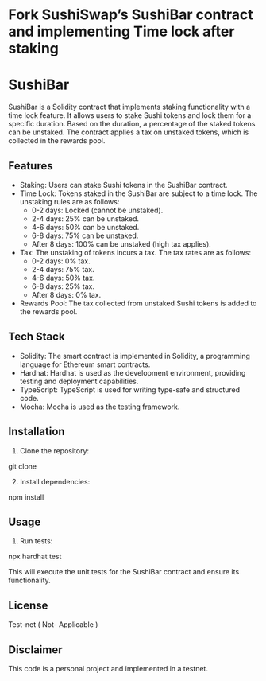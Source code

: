 # Fork SushiSwap’s SushiBar contract and implementing Time lock after staking
# SushiBar

SushiBar is a Solidity contract that implements staking functionality with a time lock feature. It allows users to stake Sushi tokens and lock them for a specific duration. Based on the duration, a percentage of the staked tokens can be unstaked. The contract applies a tax on unstaked tokens, which is collected in the rewards pool.

## Features

- Staking: Users can stake Sushi tokens in the SushiBar contract.
- Time Lock: Tokens staked in the SushiBar are subject to a time lock. The unstaking rules are as follows:
  - 0-2 days: Locked (cannot be unstaked).
  - 2-4 days: 25% can be unstaked.
  - 4-6 days: 50% can be unstaked.
  - 6-8 days: 75% can be unstaked.
  - After 8 days: 100% can be unstaked (high tax applies).
- Tax: The unstaking of tokens incurs a tax. The tax rates are as follows:
  - 0-2 days: 0% tax.
  - 2-4 days: 75% tax.
  - 4-6 days: 50% tax.
  - 6-8 days: 25% tax.
  - After 8 days: 0% tax.
- Rewards Pool: The tax collected from unstaked Sushi tokens is added to the rewards pool.

## Tech Stack

- Solidity: The smart contract is implemented in Solidity, a programming language for Ethereum smart contracts.
- Hardhat: Hardhat is used as the development environment, providing testing and deployment capabilities.
- TypeScript: TypeScript is used for writing type-safe and structured code.
- Mocha: Mocha is used as the testing framework.

## Installation

1. Clone the repository:

git clone <repository-url>

2. Install dependencies:


npm install


## Usage

1. Run tests:

npx hardhat test


This will execute the unit tests for the SushiBar contract and ensure its functionality.

## License

Test-net ( Not- Applicable )

## Disclaimer

This code is a personal project and implemented in a testnet.




